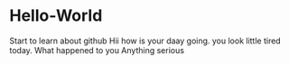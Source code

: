 # Hello-World
Start to learn about github
Hii how is your daay going.
you look little tired today.
What happened to you
Anything serious
